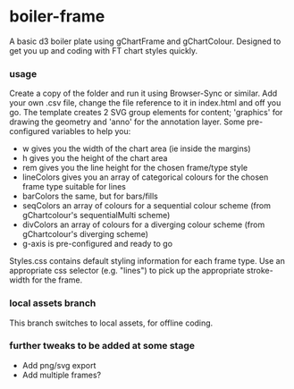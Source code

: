 # boiler-frame
A basic d3 boiler plate using gChartFrame and gChartColour. Designed to get you up and coding with FT chart styles quickly.

### usage
Create a copy of the folder and run it using Browser-Sync or similar. Add your own .csv file, change the file reference to it in index.html and off you go. The template creates 2 SVG group elements for content; 'graphics' for drawing the geometry and 'anno' for the annotation layer. Some pre-configured variables to help you:

- w gives you the width of the chart area (ie inside the margins)
- h gives you the height of the chart area
- rem gives you the line height for the chosen frame/type style
- lineColors gives you an array of categorical colours for the chosen frame type suitable for lines
- barColors the same, but for bars/fills
- seqColors an array of colours for a sequential colour scheme (from gChartcolour's sequentialMulti scheme)
- divColors an array of colours for a diverging colour scheme (from gChartcolour's diverging scheme)
- g-axis is pre-configured and ready to go

Styles.css contains default styling information for each frame type. Use an appropriate css selector (e.g. "lines") to pick up the appropriate stroke-width for the frame.

### local assets branch
This branch switches to local assets, for offline coding.

### further tweaks to be added at some stage
- Add png/svg export
- Add multiple frames?

